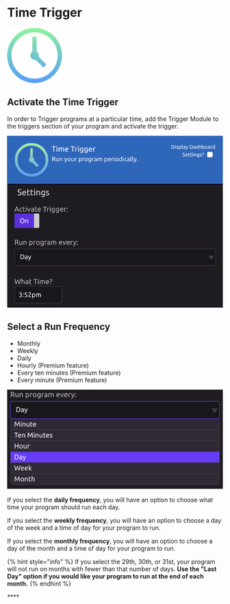# Time Trigger

![Run your program periodically.](../../.gitbook/assets/cron.png)

## Activate the Time Trigger

In order to Trigger programs at a particular time, add the Trigger Module to the triggers section of your program and activate the trigger.

![](../../.gitbook/assets/screen-shot-2019-07-15-at-4.11.18-pm.png)

## Select a Run Frequency

* Monthly
* Weekly
* Daily
* Hourly \(Premium feature\)
* Every ten minutes \(Premium feature\)
* Every minute \(Premium feature\)

![](../../.gitbook/assets/screen-shot-2019-07-15-at-4.11.32-pm.png)

If you select the **daily frequency**, you will have an option to choose what time your program should run each day.

If you select the **weekly frequency**, you will have an option to choose a day of the week and a time of day for your program to run.

If you select the **monthly frequency**, you will have an option to choose a day of the month and a time of day for your program to run.

{% hint style="info" %}
If you select the 29th, 30th, or 31st, your program will not run on months with fewer than that number of days. **Use the "Last Day" option if you would like your program to run at the end of each month.**
{% endhint %}

\*\*\*\*

